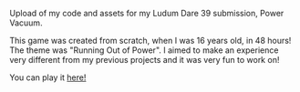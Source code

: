 Upload of my code and assets for my Ludum Dare 39 submission, Power Vacuum.

This game was created from scratch, when I was 16 years old, in 48 hours! The theme was "Running Out of Power". I aimed to make an experience very different from my previous projects and it was very fun to work on!

You can play it [here!](https://notiiivan.itch.io/power-vacuum)